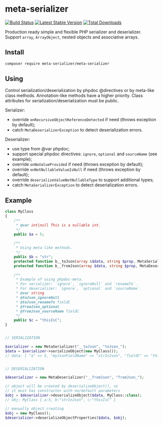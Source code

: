 meta-serializer
===============

[![Build Status](https://travis-ci.org/yar3333/meta-serializer.svg?branch=master)](https://travis-ci.org/yar3333/meta-serializer)
[![Latest Stable Version](https://poser.pugx.org/meta-serializer/meta-serializer/version)](https://packagist.org/packages/meta-serializer/meta-serializer)
[![Total Downloads](https://poser.pugx.org/meta-serializer/meta-serializer/downloads)](https://packagist.org/packages/meta-serializer/meta-serializer)

Production ready simple and flexible PHP serializer and deserializer.
Support `array`, `ArrayObject`, nested objects and associative arrays.

Install
-------
```sh
composer require meta-serializer/meta-serializer
```


Using
-----
Control serialization/deserialization by phpdoc @directives or by meta-like class methods.
Annotation-like methods have a higher priority.
Class attributes for serialization/deserialization must be public.

Serializer:
 * override `onRecursiveObjectReferenceDetected` if need (throws exception by default);
 * catch `MetaDeserializerException` to detect deserialization errors.

Deserializer:
 * use type from @var phpdoc;
 * support special phpdoc directives: `ignore`, `optional` and `sourceName` (see example);
 * override `onNoValueProvided` if need (throws exception by default);
 * override `onNotNullableValueIsNull` if need (throws exception by default);
 * override `deserializeValueNotNullableType` to support additional types;
 * catch `MetaSerializerException` to detect deserialization errors.


Example
-------
```php
class MyClass
{
	/**
	 * @var int|null This is a nullable int.
	 */
	public $a = 5;
	
	/**
	 * Using meta-like methods.
	 */
	public $b = "str";
	protected function b__toJson(array &$data, string $prop, MetaSerializer $ser) { $data['myJsonFieldName'] = $this->b . "InJson"; }
	protected function b__fromJson(array $data, string $prop, MetaDeserializer $des) { $this->b = $data['myJsonFieldName']; }
	
	/**
	 * Example of using phpdoc-meta.
	 * For serializer: `ignore`, `ignoreNull` and `renameTo`.
	 * For deserializer: `ignore`, `optional` and `sourceName`.
	 * @var string
	 * @toJson_ignoreNull
	 * @toJson_renameTo fieldC
	 * @fromJson_optional
	 * @fromJson_sourceName fieldC
	 */
	public $c = "thisIsC";
}


// SERIALIZATION

$serializer = new MetaSerializer("__toJson", "toJson_");
$data = $serializer->serializeObject(new MyClass()); 
// data: [ "a" => 5, "myJsonFieldName" => "strInJson", "fieldC" => "thisIsC" ]


// DESERIALIZATION

$deserializer = new MetaDeserializer("__fromJson", "fromJson_");

// object will be created by deserializeObject(), so
// it must has constructor with no/default parameters
$obj = $deserializer->deserializeObject($data, MyClass::class); 
// obj: MyClass { a:5, b:"strInJson", c:"thisIsC" }

// manually object creating
$obj = new MyClass();
$deserializer->deserializeObjectProperties($data, $obj);
```
